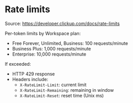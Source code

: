 # Rate limits

Source: https://developer.clickup.com/docs/rate-limits

Per-token limits by Workspace plan:
- Free Forever, Unlimited, Business: 100 requests/minute
- Business Plus: 1,000 requests/minute
- Enterprise: 10,000 requests/minute

If exceeded:
- HTTP 429 response
- Headers include:
  - `X-RateLimit-Limit`: current limit
  - `X-RateLimit-Remaining`: remaining in window
  - `X-RateLimit-Reset`: reset time (Unix ms)
